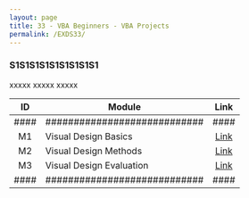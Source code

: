 ```yaml
---
layout: page
title: 33 - VBA Beginners - VBA Projects
permalink: /EXDS33/
---
```


<h3>S1S1S1S1S1S1S1S1S1</h3>

xxxxx xxxxx xxxxx

| ID | Module                     |Link|
|:--:|----------------------------|:--:|
|####|############################|####|
| M1 | Visual Design Basics       |[Link](/03-MSDS-Courses/EXDS22/M1/)|
| M2 | Visual Design Methods      |[Link](/03-MSDS-Courses/EXDS22/M2/)|
| M3 | Visual Design Evaluation   |[Link](/03-MSDS-Courses/EXDS22/M3/)|
|####|############################|####|

